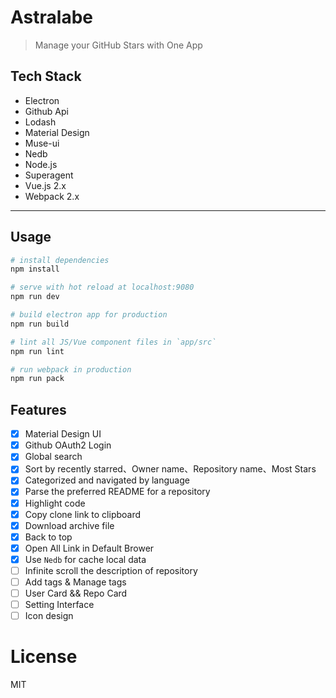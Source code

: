 # Astralabe

> Manage your GitHub Stars with One App

## Tech Stack

* Electron
* Github Api
* Lodash
* Material Design
* Muse-ui
* Nedb
* Node.js
* Superagent
* Vue.js 2.x
* Webpack 2.x

---

## Usage

``` bash
# install dependencies
npm install

# serve with hot reload at localhost:9080
npm run dev

# build electron app for production
npm run build

# lint all JS/Vue component files in `app/src`
npm run lint

# run webpack in production
npm run pack
```

## Features

- [x] Material Design UI
- [x] Github OAuth2 Login
- [x] Global search
- [x] Sort by recently starred、Owner name、Repository name、Most Stars
- [x] Categorized and navigated by language
- [x] Parse the preferred README for a repository
- [x] Highlight code
- [x] Copy clone link to clipboard
- [x] Download archive file
- [x] Back to top
- [x] Open All Link in Default Brower
- [x] Use `Nedb` for cache local data
- [ ] Infinite scroll the description of repository
- [ ] Add tags & Manage tags
- [ ] User Card && Repo Card
- [ ] Setting Interface
- [ ] Icon design

# License

MIT
